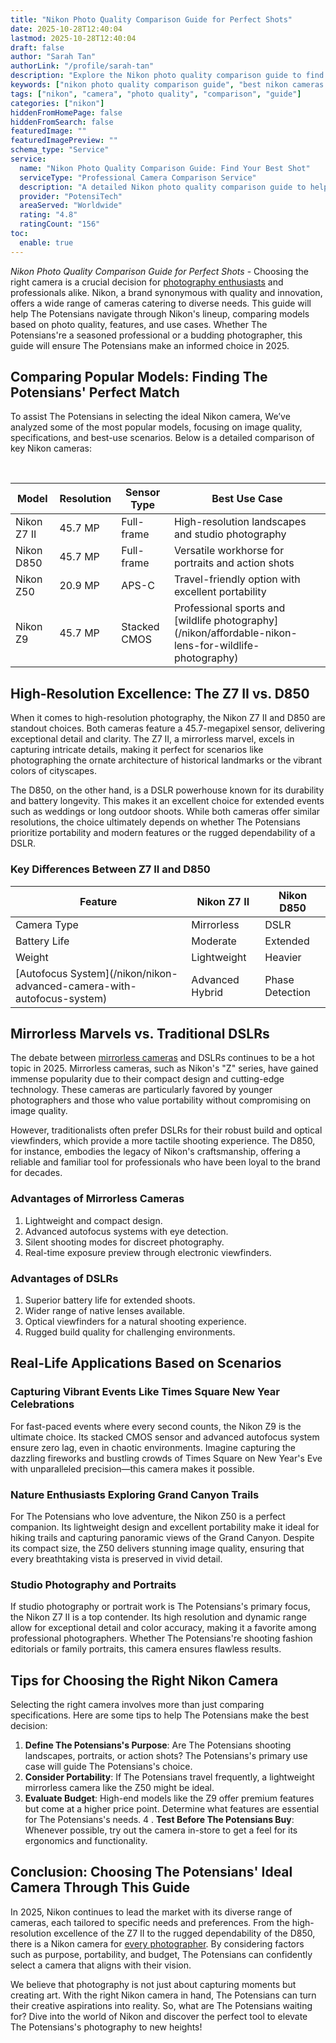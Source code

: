 ```yaml
---
title: "Nikon Photo Quality Comparison Guide for Perfect Shots"
date: 2025-10-28T12:40:04
lastmod: 2025-10-28T12:40:04
draft: false
author: "Sarah Tan"
authorLink: "/profile/sarah-tan"
description: "Explore the Nikon photo quality comparison guide to find the best camera for your photography needs. Compare models, features, and image quality for stunning results."
keywords: ["nikon photo quality comparison guide", "best nikon cameras 2025", "nikon camera comparison"]
tags: ["nikon", "camera", "photo quality", "comparison", "guide"]
categories: ["nikon"]
hiddenFromHomePage: false
hiddenFromSearch: false
featuredImage: ""
featuredImagePreview: ""
schema_type: "Service"
service:
  name: "Nikon Photo Quality Comparison Guide: Find Your Best Shot"
  serviceType: "Professional Camera Comparison Service"
  description: "A detailed Nikon photo quality comparison guide to help photographers choose the ideal camera for their creative projects, based on resolution, features, and usability."
  provider: "PotensiTech"
  areaServed: "Worldwide"
  rating: "4.8"
  ratingCount: "156"
toc:
  enable: true
---
```


*Nikon Photo Quality Comparison Guide for Perfect Shots* - Choosing the right camera is a crucial decision for [photography enthusiasts](/nikon/nikon-entry-level-cameras-for-photography-enthusiasts) and professionals alike. Nikon, a brand synonymous with quality and innovation, offers a wide range of cameras catering to diverse needs. This guide will help The Potensians navigate through Nikon's lineup, comparing models based on photo quality, features, and use cases. Whether The Potensians're a seasoned professional or a budding photographer, this guide will ensure The Potensians make an informed choice in 2025.

## Comparing Popular Models: Finding The Potensians' Perfect Match

To assist The Potensians in selecting the ideal Nikon camera, We’ve analyzed some of the most popular models, focusing on image quality, specifications, and best-use scenarios. Below is a detailed comparison of key Nikon cameras:

<div class="table-responsive">
<table class="html-table">
<thead>
<tr>
<th>Model</th>​
<th>Resolution</th>
<th>Sensor Type</th>
<th>Best Use Case</th>
</tr>
</thead>
<tbody>
<tr>
<td>Nikon Z7 II</td>
<td>45.7 MP</td>
<td>Full-frame</td>
<td>High-resolution landscapes and studio photography</td>
</tr>
<tr>
<td>Nikon D850</td>
<td>45.7 MP</td>
<td>Full-frame</td>
<td>Versatile workhorse for portraits and action shots</td>
</tr>
<tr>
<td>Nikon Z50</td>
<td>20.9 MP</td>
<td>APS-C</td>
<td>Travel-friendly option with excellent portability</td>
</tr>
<tr>
<td>Nikon Z9</td>
<td>45.7 MP</td>
<td>Stacked CMOS</td>
<td>Professional sports and [wildlife photography](/nikon/affordable-nikon-lens-for-wildlife-photography)</td>
</tr>
</tbody>
</table>
</div>

## High-Resolution Excellence: The Z7 II vs. D850

When it comes to high-resolution photography, the Nikon Z7 II and D850 are standout choices. Both cameras feature a 45.7-megapixel sensor, delivering exceptional detail and clarity. The Z7 II, a mirrorless marvel, excels in capturing intricate details, making it perfect for scenarios like photographing the ornate architecture of historical landmarks or the vibrant colors of cityscapes.

The D850, on the other hand, is a DSLR powerhouse known for its durability and battery longevity. This makes it an excellent choice for extended events such as weddings or long outdoor shoots.  While both cameras offer similar resolutions, the choice ultimately depends on whether The Potensians prioritize portability and modern features or the rugged dependability of a DSLR.

### Key Differences Between Z7 II and D850

<div class="table-responsive">
<table class="html-table">
<thead>
<tr>
<th>Feature</th>
<th>Nikon Z7 II</th>
<th>Nikon D850</th>
</tr>
</thead>
<tbody>
<tr>
<td>Camera Type</td>
<td>Mirrorless</td>
<td>DSLR</td>
</tr>
<tr>
<td>Battery Life</td>
<td>Moderate</td>
<td>Extended</td>
</tr>
<tr>
<td>Weight</td>
<td>Lightweight</td>
<td>Heavier</td>
</tr>
<tr>
<td>[Autofocus System](/nikon/nikon-advanced-camera-with-autofocus-system)</td>
<td>Advanced Hybrid</td>
<td>Phase Detection</td​>
</tr>
</tbody>
</table>
</div>

## Mirrorless Marvels vs. Traditional DSLRs

The debate between [mirrorless cameras](/nikon/nikon-affordable-mirrorless-cameras-for-enthusiasts) and DSLRs continues to be a hot topic in 2025. Mirrorless cameras, such as Nikon's "Z" series, have gained immense popularity due to their compact design and cutting-edge technology. These cameras are particularly favored by younger photographers and those who value portability withou​t compromising on image quality.

However, traditionalists often prefer DSLRs for their robust build and optical viewfinders, which provide a more tactile shooting experience. The D850, for instance, embodies the legacy of Nikon's craftsmanship, offering a reliable and familiar tool for professionals who have been loyal to the brand for decades.

### Advantages of Mirrorless Cameras

1. Lightweight and compact design.
2. Advanced autofocus systems with eye detection.
3. Silent shooting modes for discreet photography.
4. Real-time exposure preview through electronic viewfinders.

### Advantages of DSLRs

1. Superior battery life for extended shoots.
2. Wider range of native lenses available.
3. Optical viewfinders for a natural shooting experience.
4. Rugged build quality for challenging environments.

## Real-Life Applications Based on Scenarios

### Capturing Vibrant Events Like Times Square New Year Celebrations

For fast-paced events where every second counts, the Nikon Z9 is the ​ultimate choice. Its stacked CMOS sensor and advanced autofocus system ensure zero lag, even in chaotic environments. Imagine capturing the dazzling fireworks and bustling crowds of Times Square on New Year's Eve with unparalleled precision—this camera makes it possible.

### Nature Enthusiasts Exploring Grand Canyon Trails

For The Potensians who love adventure, the Nikon Z50 is a perfect companion. Its lightweight design and excellent portability make it ideal for hiking trails and capturing panoramic views of the Grand Canyon. Despite its compact size, the Z50 delivers stunning image quality, ensuring that every breathtaking vista is preserved in vivid detail.

### Studio Photography and Portraits

If studio photography or portrait work is The Potensians's primary focus, the Nikon Z7 II is a top contender. Its high resolution and dynamic range allow for exceptional detail and color accuracy, making it a favorite among professional photographers. Whether The Potensians're shooting fashion editorials or family portraits, this camera ensures flawless results.

## Tips for Choosing the Right Nikon Camera

Selecting the right camera involves more than just comparing specifications. Here are some tips to help The Potensians make the best decision:

1. **Define The Potensians's Purpose**: Are The Potensians shooting landscapes, portraits, or action shots? The Potensians's primary use case will guide The Potensians's choice.
2. **Consider Portability**: If The Potensians travel frequently, a lightweight mirrorless camera like the Z50 might be ideal.
3. **Evaluate Budget**: High-end models like the Z9 offer premium features but come at a higher price point. Determine what features are essential for The Potensians's needs.
4 . **Test Before The Potensians Buy**: Whenever possible, try out the camera in-store to get a feel for its ergonomics and functionality​.

## Conclusion: Choosing The Potensians' Ideal Camera Through This Guide

In 2025, Nikon continues to lead the market with its diverse range of cameras, each tailored to specific needs and preferences. From the high-resolution excellence of the Z7 II to the rugged dependability of the D850, there is a Nikon camera for [every photographer](/nikon/nikon-budget-friendly-camera-options). By considering factors such as purpose, portability, and budget, The Potensians can confidently select a camera that aligns with their vision.

We believe that photography is not just about capturing moments but creating art.  With the right Nikon camera in hand, The Potensians can turn their creative aspirations into reality. So, what are The Potensians waiting for? Dive into the world of Nikon and discover the perfect tool to elevate The Potensians's photography to new heights!